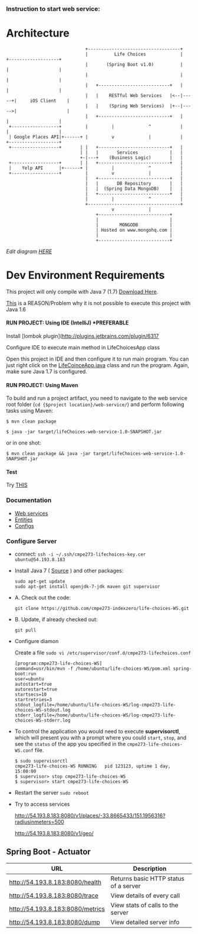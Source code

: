 ### Instruction to start web service:

Architecture
=============

                                  +-----------------------------------+
                                  |          Life Choices             |      +-------------------+
                                  |       (Spring Boot v1.0)          |      |                   |
                                  |                                   |      |                   |
                                  |   +---------------------------+   |      |                   |
                                  |   |    RESTful Web Services   |<--|-----+|     iOS Client    |
                                  |   |    (Spring Web Services)  |+--|----->|                   |
                                  |   +---------------------------+   |      |                   |
     +------------------+         |         |             ^           |      |                   |
     | Google Places API|+------+ |         v             |           |      +-------------------+
     +------------------+       | |   +---------------------------+   |
                                | |   |       Services            |   |
                                +-|---+    (Business Logic)       |   |
     +------------------+       | |   +---------------------------+   |
     |    Yelp API      |+------+ |         |             ^           |
     +------------------+         |         v             |           |
                                  |   +---------------------------+   |
                                  |   |       DB Repository       |   |
                                  |   |  (Spring Data MongoDB)    |   |
                                  |   +---------------------------+   |
                                  |         |             ^           |
                                  +-----------------------------------+
                                            v             |
                                      +---------------------------+
                                      |                           |
                                      |        MONGODB            |
                                      | Hosted on www.mongohq.com |
                                      |                           |
                                      +---------------------------+



*Edit diagram [HERE](http://www.asciiflow.com/#Draw916687349784866310/284750133)*

Dev Environment Requirements
=============================

This project will only compile with Java 7 (1.7) [Download Here](http://www.oracle.com/technetwork/java/javase/downloads/jdk7-downloads-1880260.html).

[This](https://github.com/spring-projects/spring-boot/pull/497) is a REASON/Problem why it is not possible to execute this project with Java 1.6

#### RUN PROJECT: Using IDE (IntelliJ) *PREFERABLE

Install [lombok plugin](http://plugins.jetbrains.com/plugin/6317

Configure IDE to execute main method in LifeChoicesApp class

Open this project in IDE and then configure it to run main program. You can just right click on the [LifeCoinceApp.java](https://github.com/cmpe273-indexzero/life-choices-WS/blob/master/src/main/java/edu/sjsu/cmpe283/lifechoices/LifeChoicesApp.java) class and run the program. Again, make sure Java 1.7 is configured.

#### RUN PROJECT: Using Maven
To build and run a project artifact, you need to navigate to the web service root folder (`cd {$project location}/web-service/`) and perform following tasks using Maven:

`$ mvn clean package`

`$ java -jar target/lifeChoices-web-service-1.0-SNAPSHOT.jar`

or in one shot:

`$ mvn clean package && java -jar target/lifeChoices-web-service-1.0-SNAPSHOT.jar`


#### Test
Try [THIS](http://localhost:8080/v1/geo/)

### Documentation
- [Web services](https://github.com/cmpe273-indexzero/life-choices-WS/tree/master/src/main/java/edu/sjsu/cmpe283/lifechoices/webservices)
- [Entities](https://github.com/cmpe273-indexzero/life-choices-WS/tree/master/src/main/java/edu/sjsu/cmpe283/lifechoices/entities)
- [Configs](https://github.com/cmpe273-indexzero/life-choices-WS/tree/master/src/main/java/edu/sjsu/cmpe283/lifechoices/config)


### Configure Server

- connect: `ssh -i ~/.ssh/cmpe273-lifechoices-key.cer ubuntu@54.193.8.183`

- Install Java 7 ( [Source](http://stackoverflow.com/a/16263651/51230) ) and other packages:

    ```
    sudo apt-get update
    sudo apt-get install openjdk-7-jdk maven git supervisor
    ```

- A. Check out the code:
    ```
    git clone https://github.com/cmpe273-indexzero/life-choices-WS.git
    ```

- B. Update, if already checked out:
    ```
    git pull
    ```


- Configure diamon

    Create a file `sudo vi /etc/supervisor/conf.d/cmpe273-lifechoices.conf`

    ```
    [program:cmpe273-life-choices-WS]
    command=usr/bin/mvn -f /home/ubuntu/life-choices-WS/pom.xml spring-boot:run
    user=ubuntu
    autostart=true
    autorestart=true
    startsecs=10
    startretries=3
    stdout_logfile=/home/ubuntu/life-choices-WS/log-cmpe273-life-choices-WS-stdout.log
    stderr_logfile=/home/ubuntu/life-choices-WS/log-cmpe273-life-choices-WS-stderr.log
    ```

- To control the application you would need to execute **supervisorctl**, which will present
you with a prompt where you could `start`, `stop`, and see the `status` of the app you specified in the `cmpe273-life-choices-WS.conf` file.

    ```
    $ sudo supervisorctl
    cmpe273-life-choices-WS RUNNING   pid 123123, uptime 1 day, 15:00:00
    $ supervisor> stop cmpe273-life-choices-WS
    $ supervisor> start cmpe273-life-choices-WS
    ```

- Restart the server `sudo reboot`

- Try to access services

    http://54.193.8.183:8080/v1/places/-33.8665433/151.1956316?radiusinmeters=500

    http://54.193.8.183:8080/v1/geo/


Spring Boot - Actuator
----------------------

| URL                                   | Description       |
|---------------------------------------|-------------------|
| http://54.193.8.183:8080/health       | Returns basic HTTP status of a server                  |
| http://54.193.8.183:8080/trace        | View details of every call                  |
| http://54.193.8.183:8080/metrics      | View stats of calls to the server                 |
| http://54.193.8.183:8080/dump         | View detailed server info                  |



